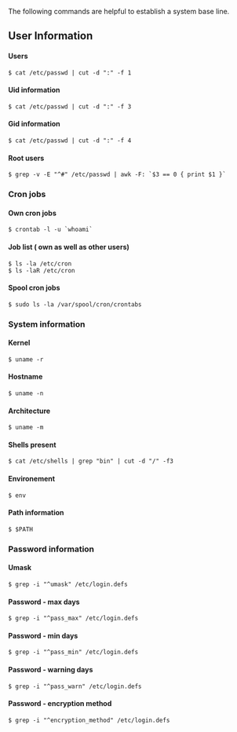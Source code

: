 The following commands are helpful to establish a system base line.
## User Information
#### Users
```
$ cat /etc/passwd | cut -d ":" -f 1
```
#### Uid information
```
$ cat /etc/passwd | cut -d ":" -f 3
```
#### Gid information
```
$ cat /etc/passwd | cut -d ":" -f 4
```
#### Root users
```
$ grep -v -E "^#" /etc/passwd | awk -F: `$3 == 0 { print $1 }`
```
### Cron jobs
#### Own cron jobs
```
$ crontab -l -u `whoami`
```
#### Job list ( own as well as other users)
```
$ ls -la /etc/cron
$ ls -laR /etc/cron
```
#### Spool cron jobs
```
$ sudo ls -la /var/spool/cron/crontabs 
```
### System information
#### Kernel
```
$ uname -r
```
#### Hostname
```
$ uname -n
```
#### Architecture
```
$ uname -m
```
#### Shells present
```
$ cat /etc/shells | grep "bin" | cut -d "/" -f3
```
#### Environement
```
$ env
```
#### Path information
```
$ $PATH
```
### Password information
#### Umask
```
$ grep -i "^umask" /etc/login.defs
```
#### Password - max days
```
$ grep -i "^pass_max" /etc/login.defs
```
#### Password - min days
```
$ grep -i "^pass_min" /etc/login.defs
```
#### Password - warning days
```
$ grep -i "^pass_warn" /etc/login.defs
```
#### Password - encryption method
```
$ grep -i "^encryption_method" /etc/login.defs
```
